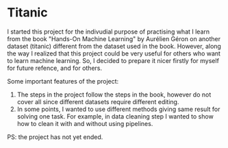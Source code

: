 # Titanic

I started this project for the indivudial purpose of practising what I learn from the book "Hands-On Machine Learning" by Aurélien Géron 
on another dataset (titanic) different from the dataset used in the book. However, along the way I realized that this project could be very 
useful for others who want to learn machine learning. So, I decided to prepare it nicer firstly for myself for future refence, and for others. 


Some important features of the project:
1. The steps in the project follow the steps in the book, however do not cover all since different datasets require different editing.
2. In some points, I wanted to use different methods giving same result for solving one task. For example, in data cleaning step I wanted to show 
how to clean it with and without using pipelines. 

PS: the project has not yet ended.
